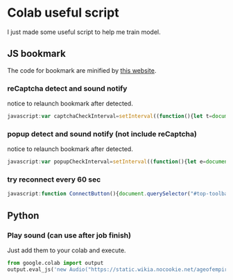 # Colab useful script

I just made some useful script to help me train model.

## JS bookmark

The code for bookmark are minified by [this website](https://www.digitalocean.com/community/tools/minify).

### reCaptcha detect and sound notify

notice to relaunch bookmark after detected.

```js
javascript:var captchaCheckInterval=setInterval((function(){let t=document.querySelector("body > colab-recaptcha-dialog");if(t){let e=window.getComputedStyle(t);"none"!==e.display&&"hidden"!==e.visibility&&(notify("https://github.com/micr0dust/colab-useful-script/raw/main/sound/under%20attack.mp3?raw=true"),notify("https://github.com/micr0dust/colab-useful-script/raw/main/sound/converted.mp3?raw=true"),clearInterval(captchaCheckInterval))}}),1e3);function notify(t){var e=document.createElement("audio");e.src=t,e.autoplay=!0,e.loop=!1,document.body.appendChild(e)}
```

### popup detect and sound notify (not include reCaptcha)

notice to relaunch bookmark after detected.

```js
javascript:var popupCheckInterval=setInterval((function(){let e=document.querySelector("body > mwc-dialog");if(e){let t=window.getComputedStyle(e);"none"!==t.display&&"hidden"!==t.visibility&&(notify("https://github.com/micr0dust/colab-useful-script/raw/main/sound/You%20have%20been%20defeated.mp3?raw=true"),clearInterval(popupCheckInterval))}}),1e3);function notify(e){var t=document.createElement("audio");t.src=e,t.autoplay=!0,t.loop=!1,document.body.appendChild(t)}
```

### try reconnect every 60 sec

```js
javascript:function ConnectButton(){document.querySelector("#top-toolbar > colab-connect-button").shadowRoot.querySelector("#connect").click()}setInterval(ConnectButton,6e4);
```

## Python

### Play sound (can use after job finish)

Just add them to your colab and execute.

```python
from google.colab import output
output.eval_js('new Audio("https://static.wikia.nocookie.net/ageofempires/images/2/2b/Victory_aoe3de.ogg").play()')
```
